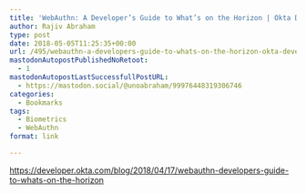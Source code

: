 ```yaml
---
title: 'WebAuthn: A Developer’s Guide to What’s on the Horizon | Okta Developer'
author: Rajiv Abraham
type: post
date: 2018-05-05T11:25:35+00:00
url: /495/webauthn-a-developers-guide-to-whats-on-the-horizon-okta-developer/
mastodonAutopostPublishedNoRetoot:
  - 1
mastodonAutopostLastSuccessfullPostURL:
  - https://mastodon.social/@unoabraham/99976448319306746
categories:
  - Bookmarks
tags:
  - Biometrics
  - WebAuthn
format: link

---
```

<https://developer.okta.com/blog/2018/04/17/webauthn-developers-guide-to-whats-on-the-horizon>